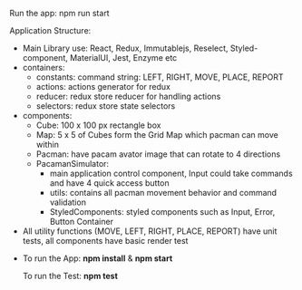 Run the app: 
npm run start

Application Structure:
<ul>
  <li>Main Library use: React, Redux, Immutablejs, Reselect, Styled-component, MaterialUI, Jest, Enzyme etc</li>
  <li>
    containers: 
    <ul>
      <li>constants: command string: LEFT, RIGHT, MOVE, PLACE, REPORT</li>
      <li>actions: actions generator for redux</li>
      <li>reducer: redux store reducer for handling actions</li>
      <li>selectors: redux store state selectors</li>
    </ul>
  </li>
  <li>
    components: 
    <ul>
      <li>Cube: 100 x 100 px rectangle box</li>
      <li>Map: 5 x 5 of Cubes form the Grid Map which pacman can move within</li>
      <li>Pacman: have pacam avator image that can rotate to 4 directions</li>
      <li>  
        PacamanSimulator: 
        <ul>
          <li>main application control component, Input could take commands and have 4 quick access button</li>
          <li>utils: contains all pacman movement behavior and command validation</li>
          <li>StyledComponents: styled components such as Input, Error, Button Container
        </ul>
      </li>
    </ul>
  </li>
  <li>All utility functions (MOVE, LEFT, RIGHT, PLACE, REPORT) have unit tests, all components have basic render test</li>
  
  <li>
    <p>To run the App: 
    <strong>npm install</strong> & <strong>npm start</strong></p>
    <p>To run the Test: <strong>npm test</strong></p>
  </li>
</ul>
